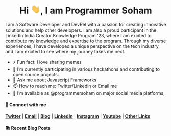 
<!--
**programmersoham/programmersoham** is a ✨ _special_ ✨ repository because its `README.md` (this file) appears on your GitHub profile.

Here are some ideas to get you started:

-  working on ...
 ...
- 👯 I’m looking to collaborate on ...
- 🤔 I’m looking for help with ...


- 😄 Pronouns: ...

-->



<h1 align="center">Hi <img src="https://raw.githubusercontent.com/ABSphreak/ABSphreak/master/gifs/Hi.gif" width="30px">, I am Programmer Soham </h1>
I am a Software Developer and DevRel with a passion for creating innovative solutions and help other developers.  I am also a proud participant in the LinkedIn India Creator Knowledge Program '23, where I am excited to contribute my knowledge and expertise to the program. Through my diverse experiences, I have developed a unique perspective on the tech industry, and I am excited to see where my journey takes me next.

 - ⚡ Fun fact: I love sharing memes
 - 🔭 I’m currently participating in various hackathons and contributing to open source projects.
 -  💬 Ask me about Javascript Frameworks
 -  📫 How to reach me: Twitter/Linkedin or Email me
 -   🌱 I’m available as @programmersoham on major social media platforms,


#### :call_me_hand: Connect with me
[__Twitter__](https://twitter.com/programmersoham) | [__Email__](mailto:purohit.soham.ps@gmail.com) | [__Blog__](https://programmersoham.tech) | [__LinkedIn__](https://www.linkedin.com/in/programmersoham.tech/) | [__Instagram__](https://instagram.com/programmersoham) | [__Youtube__](https://youtube.com/@programmersoham) | [__Other Links__](https://linktr.ee/programmersoham)

#### :books: Recent Blog Posts
<!-- BLOGPOSTS:START -->


<!-- BLOGPOSTS:END -->
